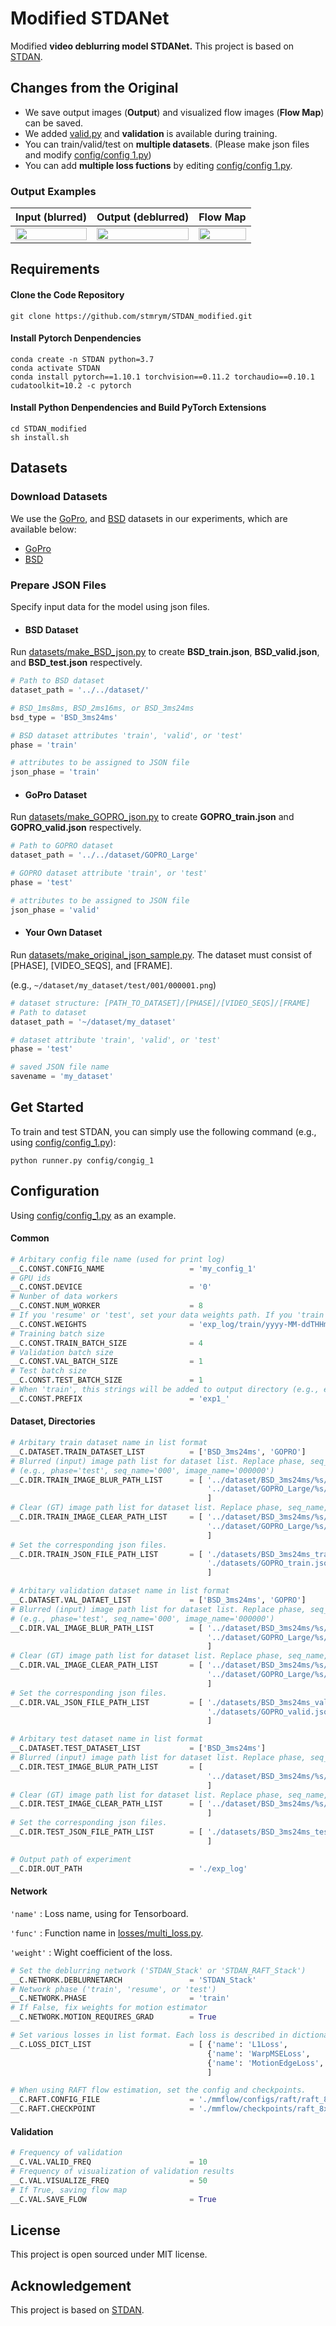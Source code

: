 # Modified STDANet

Modified **video deblurring model STDANet.** This project is based on [STDAN](https://github.com/huicongzhang/STDAN).

## Changes from the Original

- We save output images (**Output**) and visualized flow images (**Flow Map**) can be saved.
- We added [valid.py](core/valid.py) and **validation** is available during training.
- You can train/valid/test on **multiple datasets**. (Please make json files and modify [config/config 1.py](config/config_1.py))
- You can add **multiple loss fuctions** by editing [config/config 1.py](config/config_1.py).

### Output Examples
|Input (blurred)|Output (deblurred)|Flow Map|
|:---:|:---:|:---:|
|<img width="100%" src="https://github.com/stmrym/STDANet_modified/assets/114562027/ed56addf-e03a-4e8e-a5f7-6e2638e83a78">|<img width="100%" src="https://github.com/stmrym/STDANet_modified/assets/114562027/4324dad1-7389-4997-8711-f27ec1eb0f90">|<img width="100%" src="https://github.com/stmrym/STDANet_modified/assets/114562027/797f8fe4-408d-48fa-9836-b0ed2b15f015">


## Requirements
#### Clone the Code Repository

```
git clone https://github.com/stmrym/STDAN_modified.git
```
#### Install Pytorch Denpendencies

```
conda create -n STDAN python=3.7 
conda activate STDAN
conda install pytorch==1.10.1 torchvision==0.11.2 torchaudio==0.10.1 cudatoolkit=10.2 -c pytorch
```

#### Install Python Denpendencies and Build PyTorch Extensions

```
cd STDAN_modified
sh install.sh
```

## Datasets

### Download Datasets
We use the [GoPro](https://github.com/SeungjunNah/DeepDeblur_release), and [BSD](https://github.com/zzh-tech/ESTRNN) datasets in our experiments, which are available below:

- [GoPro](https://drive.google.com/file/d/1y4wvPdOG3mojpFCHTqLgriexhbjoWVkK/view?usp=sharing)
- [BSD](https://drive.google.com/file/d/19cel6QgofsWviRbA5IPMEv_hDbZ30vwH/view?usp=sharing)

### Prepare JSON Files
Specify input data for the model using json files.

- #### BSD Dataset
Run [datasets/make_BSD_json.py](datasets/make_BSD_json.py) to create **BSD_train.json**, **BSD_valid.json**, and **BSD_test.json** respectively.
```Python
# Path to BSD dataset
dataset_path = '../../dataset/'

# BSD_1ms8ms, BSD_2ms16ms, or BSD_3ms24ms 
bsd_type = 'BSD_3ms24ms'

# BSD dataset attributes 'train', 'valid', or 'test'
phase = 'train'

# attributes to be assigned to JSON file
json_phase = 'train'
```

- #### GoPro Dataset
Run [datasets/make_GOPRO_json.py](datasets/make_GOPRO_json.py) to create **GOPRO_train.json** and **GOPRO_valid.json** respectively.
```Python
# Path to GOPRO dataset
dataset_path = '../../dataset/GOPRO_Large'

# GOPRO dataset attribute 'train', or 'test'
phase = 'test'

# attributes to be assigned to JSON file
json_phase = 'valid'
```

- #### Your Own Dataset
Run [datasets/make_original_json_sample.py](datasets/make_original_json_sample.py). The dataset must consist of [PHASE], [VIDEO_SEQS], and [FRAME].

(e.g., ```~/dataset/my_dataset/test/001/000001.png```)
```Python
# dataset structure: [PATH_TO_DATASET]/[PHASE]/[VIDEO_SEQS]/[FRAME]
# Path to dataset 
dataset_path = '~/dataset/my_dataset'

# dataset attribute 'train', 'valid', or 'test'
phase = 'test'

# saved JSON file name
savename = 'my_dataset'
```



## Get Started
To train and test STDAN, you can simply use the following command (e.g., using [config/config_1.py](config/config_1.py)):
```
python runner.py config/congig_1
```

## Configuration
Using [config/config_1.py](config/config_1.py) as an example.

#### Common

```Python
# Arbitary config file name (used for print log)
__C.CONST.CONFIG_NAME                   = 'my_config_1'
# GPU ids
__C.CONST.DEVICE                        = '0'
# Nunber of data workers
__C.CONST.NUM_WORKER                    = 8
# If you 'resume' or 'test', set your data weights path. If you 'train' from the beginning, set ''.
__C.CONST.WEIGHTS                       = 'exp_log/train/yyyy-MM-ddTHHmmss_STDAN_Stack_BSD_3ms24ms_GOPRO/checkpoints/ckpt-epoch-0xxx.pth.tar'
# Training batch size
__C.CONST.TRAIN_BATCH_SIZE              = 4
# Validation batch size
__C.CONST.VAL_BATCH_SIZE                = 1
# Test batch size
__C.CONST.TEST_BATCH_SIZE               = 1
# When 'train', this strings will be added to output directory (e.g., exp_log/train/exp1_yyyy-MM-ddTHHmmss_STDAN_Stack_BSD_3ms24ms_GOPRO)
__C.CONST.PREFIX                        = 'exp1_'
```

#### Dataset, Directories
```Python
# Arbitary train dataset name in list format
__C.DATASET.TRAIN_DATASET_LIST          = ['BSD_3ms24ms', 'GOPRO']
# Blurred (input) image path list for dataset list. Replace phase, seq_name, and image_name templates with %s
# (e.g., phase='test', seq_name='000', image_name='000000')
__C.DIR.TRAIN_IMAGE_BLUR_PATH_LIST      = [ '../dataset/BSD_3ms24ms/%s/%s/Blur/RGB/%s.png',
                                            '../dataset/GOPRO_Large/%s/%s/blur_gamma/%s.png'
                                            ]
# Clear (GT) image path list for dataset list. Replace phase, seq_name, and image_name templates with %s
__C.DIR.TRAIN_IMAGE_CLEAR_PATH_LIST     = [ '../dataset/BSD_3ms24ms/%s/%s/Sharp/RGB/%s.png',    # %s, %s, %s: phase, seq_name, image_name template
                                            '../dataset/GOPRO_Large/%s/%s/sharp/%s.png'
                                            ]
# Set the corresponding json files.
__C.DIR.TRAIN_JSON_FILE_PATH_LIST       = [ './datasets/BSD_3ms24ms_train.json',
                                            './datasets/GOPRO_train.json'
                                            ]

# Arbitary validation dataset name in list format
__C.DATASET.VAL_DATAET_LIST             = ['BSD_3ms24ms', 'GOPRO']
# Blurred (input) image path list for dataset list. Replace phase, seq_name, and image_name templates with %s
# (e.g., phase='test', seq_name='000', image_name='000000')
__C.DIR.VAL_IMAGE_BLUR_PATH_LIST        = [ '../dataset/BSD_3ms24ms/%s/%s/Blur/RGB/%s.png',     # %s, %s, %s: phase, seq_name, image_name
                                            '../dataset/GOPRO_Large/%s/%s/blur_gamma/%s.png'    
                                            ]
# Clear (GT) image path list for dataset list. Replace phase, seq_name, and image_name templates with %s
__C.DIR.VAL_IMAGE_CLEAR_PATH_LIST       = [ '../dataset/BSD_3ms24ms/%s/%s/Sharp/RGB/%s.png',    # %s, %s, %s: phase, seq_name, image_name
                                            '../dataset/GOPRO_Large/%s/%s/sharp/%s.png'
                                            ]
# Set the corresponding json files.
__C.DIR.VAL_JSON_FILE_PATH_LIST         = [ './datasets/BSD_3ms24ms_valid.json',    
                                            './datasets/GOPRO_valid.json'
                                            ]

# Arbitary test dataset name in list format
__C.DATASET.TEST_DATASET_LIST           = ['BSD_3ms24ms']
# Blurred (input) image path list for dataset list. Replace phase, seq_name, and image_name templates with %s
__C.DIR.TEST_IMAGE_BLUR_PATH_LIST       = [
                                            '../dataset/BSD_3ms24ms/%s/%s/Blur/RGB/%s.png'              # %s, %s, %s: phase, seq_name, image_name
                                            ]
# Clear (GT) image path list for dataset list. Replace phase, seq_name, and image_name templates with %s
__C.DIR.TEST_IMAGE_CLEAR_PATH_LIST      = [ '../dataset/BSD_3ms24ms/%s/%s/Sharp/RGB/%s.png'
                                            ]
# Set the corresponding json files.
__C.DIR.TEST_JSON_FILE_PATH_LIST        = [ './datasets/BSD_3ms24ms_test.json'
                                            ]

# Output path of experiment
__C.DIR.OUT_PATH                        = './exp_log'
```

#### Network
```'name'``` : Loss name, using for Tensorboard.

```'func'``` : Function name in [losses/multi_loss.py](losses/multi_loss.py).

```'weight'``` : Wight coefficient of the loss.
```Python
# Set the deblurring network ('STDAN_Stack' or 'STDAN_RAFT_Stack')
__C.NETWORK.DEBLURNETARCH               = 'STDAN_Stack'
# Network phase ('train', 'resume', or 'test')  
__C.NETWORK.PHASE                       = 'train'
# If False, fix weights for motion estimator
__C.NETWORK.MOTION_REQUIRES_GRAD        = True

# Set various losses in list format. Each loss is described in dictionary form.
__C.LOSS_DICT_LIST                      = [ {'name': 'L1Loss',          'func': 'l1Loss',           'weight': 1},
                                            {'name': 'WarpMSELoss',     'func': 'warp_loss',        'weight': 0.05},
                                            {'name': 'MotionEdgeLoss',  'func': 'motion_edge_loss', 'weight': 0.05}
                                            ]

# When using RAFT flow estimation, set the config and checkpoints.
__C.RAFT.CONFIG_FILE                    = './mmflow/configs/raft/raft_8x2_100k_mixed_368x768.py'
__C.RAFT.CHECKPOINT                     = './mmflow/checkpoints/raft_8x2_100k_mixed_368x768.pth'
```

#### Validation
```Python
# Frequency of validation
__C.VAL.VALID_FREQ                      = 10
# Frequency of visualization of validation results
__C.VAL.VISUALIZE_FREQ                  = 50
# If True, saving flow map
__C.VAL.SAVE_FLOW                       = True
```

## License
This project is open sourced under MIT license. 

## Acknowledgement
This project is based on [STDAN](https://github.com/huicongzhang/STDAN).








